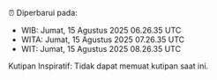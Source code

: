 ⏰ Diperbarui pada:
- WIB: Jumat, 15 Agustus 2025 06.26.35 UTC
- WITA: Jumat, 15 Agustus 2025 07.26.35 UTC
- WIT: Jumat, 15 Agustus 2025 08.26.35 UTC

Kutipan Inspiratif:
Tidak dapat memuat kutipan saat ini.

